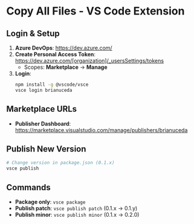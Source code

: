 # Copy All Files - VS Code Extension

## Login & Setup

1. **Azure DevOps**: https://dev.azure.com/
2. **Create Personal Access Token**: https://dev.azure.com/[organization]/_usersSettings/tokens
   - Scopes: **Marketplace** → **Manage**
3. **Login**:
   ```bash
   npm install -g @vscode/vsce
   vsce login brianuceda
   ```

## Marketplace URLs

- **Publisher Dashboard**: https://marketplace.visualstudio.com/manage/publishers/brianuceda

## Publish New Version

```bash
# Change version in package.json (0.1.x)
vsce publish
```

## Commands

- **Package only**: `vsce package`
- **Publish patch**: `vsce publish patch` (0.1.x → 0.1.y)
- **Publish minor**: `vsce publish minor` (0.1.x → 0.2.0)
